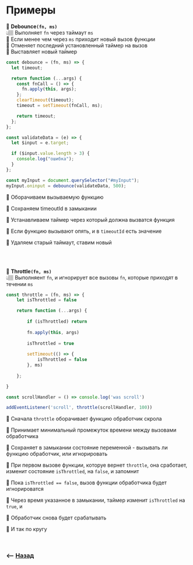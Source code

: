 # Примеры

💠 **Debounce`(fn, ms)`**   
👆🏽 Выполняет `fn` через таймаут `ms`  
🎯 Если менее чем через `ms` приходит новый вызов функции   
🎯 Отменяет последний установленный таймер на вызов   
🎯 Выставляет новый таймер    

```javascript
const debounce = (fn, ms) => {
  let timeout;

  return function (...args) {
    const fnCall = () => {
      fn.apply(this, args);
    };
    clearTimeout(timeout);
    timeout = setTimeout(fnCall, ms);

    return timeout;
  };
};

const validateData = (e) => {
  let $input = e.target;

  if ($input.value.length > 3) {
    console.log("ошибка");
  }
};

const myInput = document.querySelector("#myInput");
myInput.oninput = debounce(validateData, 500);
```
🎯 Оборачиваем вызываемую функцию

🎯 Сохраняем timeoutId в замыкании

🎯 Устанавливаем таймер через который должна вызватся функция

🎯 Если функцию вызывают опять, и в `timeoutId` есть значение

🎯 Удаляем старый таймаут, ставим новый

<br><br>

💠 **Throttle`(fn, ms)`**  
👆🏽 Выполняент `fn`, и игнорирует все вызовы `fn`, которые приходят в течении `ms`  

```javascript
const throttle = (fn, ms) => {
    let isThrottled = false

    return function (...args) {
    
        if (isThrottled) return
       
        fn.apply(this, args)
        
        isThrottled = true
        
        setTimeout(() => {
            isThrottled = false 
        }, ms)
    
    };

}

const scrollHandler = () => console.log('was scroll')

addEventListener('scroll', throttle(scrollHandler, 100))

```
🎯 Сначала `throttle` оборачивает функцию обработчик скрола

🎯 Принимает минимальный промежуток времени между вызовами обработчика

🎯 Сохраняет в замыкании состояние переменной - вызывать ли функцию обработчик, или игнорировать

🎯 При первом вызове функции, которуе вернет `throttle`, она сработает, изменит состояние `isThrottled`, на `false`, и запомнит

🎯 Пока `isThrottled == false`, вызов функции обработчика будет игнорироватся

🎯 Через время указанное в замыкании, таймер изменит `isThrottled` на `true`, и 

🎯 Обработчик снова будет срабатывать

🎯 И так по кругу

<br>

### ⟵ **<a href="../readme.md">Назад</a>**